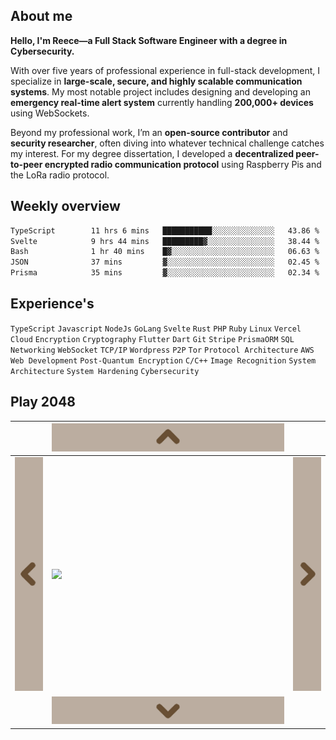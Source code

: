 ## About me

**Hello, I'm Reece—a Full Stack Software Engineer with a degree in Cybersecurity.**  

With over five years of professional experience in full-stack development, I specialize in **large-scale, secure, and highly scalable communication systems**. My most notable project includes designing and developing an **emergency real-time alert system** currently handling **200,000+ devices** using WebSockets.  

Beyond my professional work, I’m an **open-source contributor** and **security researcher**, often diving into whatever technical challenge catches my interest. For my degree dissertation, I developed a **decentralized peer-to-peer encrypted radio communication protocol** using Raspberry Pis and the LoRa radio protocol.  

<!--I also founded [**Doodad Labs**](https://github.com/doodad-labs), an open-source security development group focused on creating **random, weird, and uniquely useful security software**— freely available for anyone to use.  -->

## Weekly overview 

<!--START_SECTION:waka-->

```txt
TypeScript        11 hrs 6 mins   ███████████░░░░░░░░░░░░░░   43.86 %
Svelte            9 hrs 44 mins   █████████▓░░░░░░░░░░░░░░░   38.44 %
Bash              1 hr 40 mins    █▓░░░░░░░░░░░░░░░░░░░░░░░   06.63 %
JSON              37 mins         ▓░░░░░░░░░░░░░░░░░░░░░░░░   02.45 %
Prisma            35 mins         ▓░░░░░░░░░░░░░░░░░░░░░░░░   02.34 %
```

<!--END_SECTION:waka-->

## Experience's

`TypeScript`
`Javascript`
`NodeJs`
`GoLang`
`Svelte`
`Rust`
`PHP`
`Ruby`
`Linux`
`Vercel`
`Cloud`
`Encryption`
`Cryptography`
`Flutter`
`Dart`
`Git`
`Stripe`
`PrismaORM`
`SQL`
`Networking`
`WebSocket`
`TCP/IP`
`Wordpress`
`P2P`
`Tor`
`Protocol Architecture`
`AWS`
`Web Development`
`Post-Quantum Encryption`
`C/C++`
`Image Recognition`
`System Architecture`
`System Hardening`
`Cybersecurity`

## Play 2048

&nbsp; | <a href="https://readme-2048.vercel.app/api/up"><img src="https://github.com/NotReeceHarris/NotReeceHarris/blob/main/cdn/up.png?raw=true"></a>  | &nbsp;
--- | --- | ---
<a href="https://readme-2048.vercel.app/api/left"><img src="https://github.com/NotReeceHarris/NotReeceHarris/blob/main/cdn/left.png?raw=true"></a> | <img src="https://readme-2048.vercel.app/api/board"> | <a href="https://readme-2048.vercel.app/api/right"><img src="https://github.com/NotReeceHarris/NotReeceHarris/blob/main/cdn/right.png?raw=true"></a>
&nbsp; | <a href="https://readme-2048.vercel.app/api/down"><img src="https://github.com/NotReeceHarris/NotReeceHarris/blob/main/cdn/down.png?raw=true"></a> | &nbsp;
